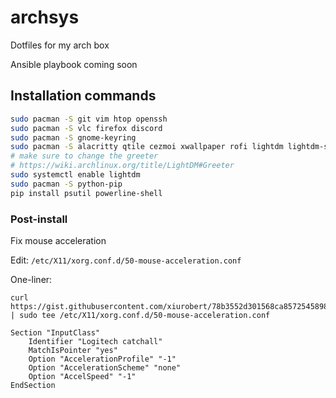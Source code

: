 # archsys

Dotfiles for my arch box

Ansible playbook coming soon

## Installation commands

```bash
sudo pacman -S git vim htop openssh
sudo pacman -S vlc firefox discord
sudo pacman -S gnome-keyring
sudo pacman -S alacritty qtile cezmoi xwallpaper rofi lightdm lightdm-slick-greeter picom xclip
# make sure to change the greeter
# https://wiki.archlinux.org/title/LightDM#Greeter
sudo systemctl enable lightdm
sudo pacman -S python-pip
pip install psutil powerline-shell
``` 

### Post-install

Fix mouse acceleration

Edit: `/etc/X11/xorg.conf.d/50-mouse-acceleration.conf`

One-liner:

```
curl https://gist.githubusercontent.com/xiurobert/78b3552d301568ca8572545898b2a577/raw/ | sudo tee /etc/X11/xorg.conf.d/50-mouse-acceleration.conf
```

```
Section "InputClass"
    Identifier "Logitech catchall"
    MatchIsPointer "yes"
    Option "AccelerationProfile" "-1"
    Option "AccelerationScheme" "none"
    Option "AccelSpeed" "-1"
EndSection
```
